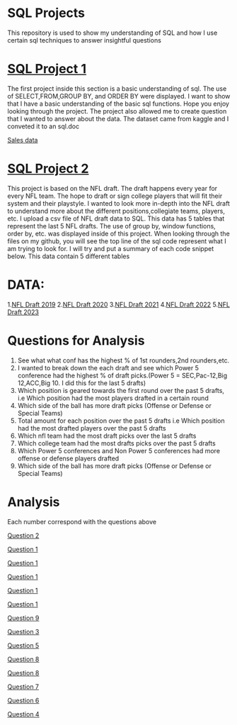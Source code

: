 # SQL Projects
This repository is used to show my understanding of SQL and how I use certain sql techniques to answer insightful questions

# [SQL Project 1](https://reecealbert.github.io/SQLPractice/)
The first project inside this section is a basic understanding of sql. The use of SELECT,FROM,GROUP BY, and ORDER BY were displayed. I want to show that I have a basic understanding of the basic sql functions. Hope you enjoy looking through the project. 
The project also allowed me to create question that I wanted to answer about the data.
The dataset came from kaggle and I conveted it to an sql.doc

[Sales data](https://github.com/ReeceAlbert/SQLPractice/blob/main/Sales%20Data.sql)

# [SQL Project 2](https://reecealbert.github.io/SQLPractice/)
This project is based on the NFL draft. The draft happens every year for every NFL team. The hope to draft or sign college players that will fit their system and their playstyle. I wanted to look more in-depth into the NFL draft to understand more about the different positions,collegiate teams, players, etc. I upload a csv file of NFL draft data to SQL. This data has 5 tables that represent the last 5 NFL drafts. The use of group by, window functions, order by, etc. was displayed inside of this project. When looking through the files on my github, you will see the top line of the sql code represent what I am trying to look for. I will try and put a summary of each code snippet below. This data contain 5 different tables

# DATA:

1.[NFL Draft 2019](https://github.com/ReeceAlbert/SQLPractice/blob/main/nfldraft2019.csv)
2.[NFL Draft 2020](https://github.com/ReeceAlbert/SQLPractice/blob/main/nfldraft2020.csv)
3.[NFL Draft 2021](https://github.com/ReeceAlbert/SQLPractice/blob/main/nfldraft2021.csv)
4.[NFL Draft 2022](https://github.com/ReeceAlbert/SQLPractice/blob/main/nfldraft2022.csv)
5.[NFL Draft 2023](https://github.com/ReeceAlbert/SQLPractice/blob/main/nfldraft2023.csv)



# Questions for Analysis 

1. See what what conf has the highest % of 1st rounders,2nd rounders,etc.
2. I wanted to break down the each draft and see which Power 5 conference had the highest % of draft picks.(Power 5 = SEC,Pac-12,Big 12,ACC,Big 10. I did this for the last 5 drafts)
3. Which position is geared towards the first round over the past 5 drafts, i.e Which position had the most players drafted in a certain round
4. Which side of the ball has more draft picks (Offense or Defense or Special Teams)
5. Total amount for each position over the past 5 drafts i.e Which position had the most drafted players over the past 5 drafts
6. Which nfl team had the most draft picks over the last 5 drafts
7. Which college team had the most drafts picks over the past 5 drafts
8. Which Power 5 conferences and Non Power 5 conferences had more offense or defense players drafted
9. Which side of the ball has more draft picks (Offense or Defense or Special Teams)


# Analysis
Each number correspond with the questions above

[Question 2](https://github.com/ReeceAlbert/SQLPractice/blob/main/Percetage_Player_drafted_per_conf.sql)

[Question 1](https://github.com/ReeceAlbert/SQLPractice/blob/main/2019_draft_round_%25.sql)

[Question 1](https://github.com/ReeceAlbert/SQLPractice/blob/main/2020_draft_round_%25.sql)

[Question 1](https://github.com/ReeceAlbert/SQLPractice/blob/main/2021_draft_round_%25.sql)

[Question 1](https://github.com/ReeceAlbert/SQLPractice/blob/main/2022_draft_round_%25.sql)

[Question 1](https://github.com/ReeceAlbert/SQLPractice/blob/main/2023_draft_round_%25.sql)

[Question 9](https://github.com/ReeceAlbert/SQLPractice/blob/main/Offense_Defense_count.sql)

[Question 3](https://github.com/ReeceAlbert/SQLPractice/blob/main/Round_indicator_by_position.sql)

[Question 5](https://github.com/ReeceAlbert/SQLPractice/blob/main/Total_amount_position_over_last_5_drafts.sql)

[Question 8](https://github.com/ReeceAlbert/SQLPractice/blob/main/non_power5_offense_defense_count.sql)

[Question 8](https://github.com/ReeceAlbert/SQLPractice/blob/main/offense_defense_count_by_conference.sql)

[Question 7](https://github.com/ReeceAlbert/SQLPractice/blob/main/total_amount_of_picks_by_college.sql)

[Question 6](https://github.com/ReeceAlbert/SQLPractice/blob/main/total_amount_of_picks_for_Each_team.sql)

[Question 4](https://github.com/ReeceAlbert/SQLPractice/blob/main/Offense_Defense_count.sql)

